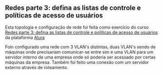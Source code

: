## Redes parte 3: defina as listas de controle e políticas de acesso de usuários

Esta topologia e configuração de rede foi feita como exercício do curso [Redes parte 3: defina as listas de controle e políticas de acesso de usuários](https://cursos.alura.com.br/course/redes-parte-3-aplicando-acl-e-configuracao-nat) da plataforma [Alura](alura.com.br)

Foin configurado uma rede com 3 VLAN's distintas, duas VLAN's sendo de máquinas onde precisariam comunicar-se entre sim e uma VLAN para um servidor interno de uma empresa onde só poderia ser acessado por certas máquinas da empresa. Também foi feito uma conexão com um servidor externo através de roteamento.
